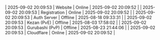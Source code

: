 | 2025-09-02 20:09:53 | Website | Online | 2025-09-02 20:09:52 |
| 2025-09-02 20:09:53 | Registration | Online | 2025-09-02 20:09:52 |
| 2025-09-02 20:09:53 | Auth Server | Offline | 2025-08-18 09:33:31 |
| 2025-09-02 20:09:53 | Kezan (PvE) | Offline | 2025-08-03 17:58:02 |
| 2025-09-02 20:09:53 | Gurubashi (PvP) | Offline | 2025-08-23 21:44:06 |
| 2025-09-02 20:09:53 | Cloudflare | Online | 2025-09-02 20:09:52 |
